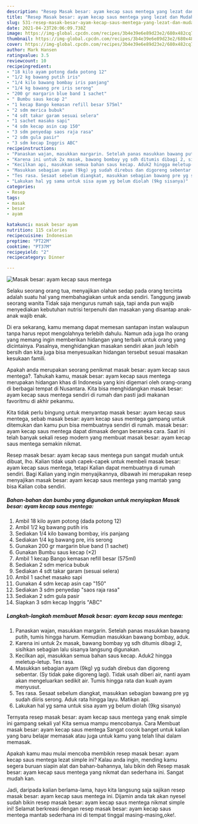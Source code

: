 ```yaml
---
description: "Resep Masak besar: ayam kecap saus mentega yang lezat dan Mudah Dibuat"
title: "Resep Masak besar: ayam kecap saus mentega yang lezat dan Mudah Dibuat"
slug: 531-resep-masak-besar-ayam-kecap-saus-mentega-yang-lezat-dan-mudah-dibuat
date: 2021-04-23T20:06:09.738Z
image: https://img-global.cpcdn.com/recipes/3b4e39e6e89d23e2/680x482cq70/masak-besar-ayam-kecap-saus-mentega-foto-resep-utama.jpg
thumbnail: https://img-global.cpcdn.com/recipes/3b4e39e6e89d23e2/680x482cq70/masak-besar-ayam-kecap-saus-mentega-foto-resep-utama.jpg
cover: https://img-global.cpcdn.com/recipes/3b4e39e6e89d23e2/680x482cq70/masak-besar-ayam-kecap-saus-mentega-foto-resep-utama.jpg
author: Mark Hansen
ratingvalue: 3.5
reviewcount: 10
recipeingredient:
- "18 kilo ayam potong dada potong 12"
- "1/2 kg bawang putih iris"
- "1/4 kilo bawang bombay iris panjang"
- "1/4 kg bawang pre iris serong"
- "200 gr margarin blue band 1 sachet"
- " Bumbu saus kecap 2"
- "1 kecap Bango kemasan refill besar 575ml"
- "2 sdm merica bubuk"
- "4 sdt takar garam sesuai selera"
- "1 sachet masako sapi"
- "4 sdm kecap asin cap 150"
- "3 sdm penyedap saos raja rasa"
- "2 sdm gula pasir"
- "3 sdm kecap Inggris ABC"
recipeinstructions:
- "Panaskan wajan, masukkan margarin. Setelah panas masukkan bawang putih, tumis hingga harum. Kemudian masukkan bawang bombay, aduk."
- "Karena ini untuk 2x masak, bawang bombay yg sdh ditumis dibagi 2, sisihkan sebagian lalu sisanya langsung digunakan."
- "Kecilkan api, masukkan semua bahan saus kecap. Aduk2 hingga meletup-letup. Tes rasa."
- "Masukkan sebagian ayam (9kg) yg sudah direbus dan digoreng sebentar. (Sy tidak pake digoreng lagi). Tidak usah diberi air, nanti ayam akan mengeluarkan sedikit air. Tumis hingga rata dan kuah ayam menyusut."
- "Tes rasa. Sesaat sebelum diangkat, masukkan sebagian bawang pre yg sudah diiris serong. Aduk rata hingga layu. Matikan api."
- "Lakukan hal yg sama untuk sisa ayam yg belum diolah (9kg sisanya)"
categories:
- Resep
tags:
- masak
- besar
- ayam

katakunci: masak besar ayam 
nutrition: 115 calories
recipecuisine: Indonesian
preptime: "PT22M"
cooktime: "PT37M"
recipeyield: "2"
recipecategory: Dinner

---
```



![Masak besar: ayam kecap saus mentega](https://img-global.cpcdn.com/recipes/3b4e39e6e89d23e2/680x482cq70/masak-besar-ayam-kecap-saus-mentega-foto-resep-utama.jpg)

Selaku seorang orang tua, menyajikan olahan sedap pada orang tercinta adalah suatu hal yang membahagiakan untuk anda sendiri. Tanggung jawab seorang  wanita Tidak saja mengurus rumah saja, tapi anda pun wajib menyediakan kebutuhan nutrisi terpenuhi dan masakan yang disantap anak-anak wajib enak.

Di era  sekarang, kamu memang dapat memesan santapan instan walaupun tanpa harus repot mengolahnya terlebih dahulu. Namun ada juga lho orang yang memang ingin memberikan hidangan yang terbaik untuk orang yang dicintainya. Pasalnya, menghidangkan masakan sendiri akan jauh lebih bersih dan kita juga bisa menyesuaikan hidangan tersebut sesuai masakan kesukaan famili. 



Apakah anda merupakan seorang penikmat masak besar: ayam kecap saus mentega?. Tahukah kamu, masak besar: ayam kecap saus mentega merupakan hidangan khas di Indonesia yang kini digemari oleh orang-orang di berbagai tempat di Nusantara. Kita bisa menghidangkan masak besar: ayam kecap saus mentega sendiri di rumah dan pasti jadi makanan favoritmu di akhir pekanmu.

Kita tidak perlu bingung untuk menyantap masak besar: ayam kecap saus mentega, sebab masak besar: ayam kecap saus mentega gampang untuk ditemukan dan kamu pun bisa membuatnya sendiri di rumah. masak besar: ayam kecap saus mentega dapat dimasak dengan beraneka cara. Saat ini telah banyak sekali resep modern yang membuat masak besar: ayam kecap saus mentega semakin nikmat.

Resep masak besar: ayam kecap saus mentega pun sangat mudah untuk dibuat, lho. Kalian tidak usah capek-capek untuk membeli masak besar: ayam kecap saus mentega, tetapi Kalian dapat membuatnya di rumah sendiri. Bagi Kalian yang ingin menyajikannya, dibawah ini merupakan resep menyajikan masak besar: ayam kecap saus mentega yang mantab yang bisa Kalian coba sendiri.

<!--inarticleads1-->

##### Bahan-bahan dan bumbu yang digunakan untuk menyiapkan Masak besar: ayam kecap saus mentega:

1. Ambil 18 kilo ayam potong (dada potong 12)
1. Ambil 1/2 kg bawang putih iris
1. Sediakan 1/4 kilo bawang bombay, iris panjang
1. Sediakan 1/4 kg bawang pre, iris serong
1. Gunakan 200 gr margarin blue band (1 sachet)
1. Gunakan  Bumbu saus kecap (×2)
1. Ambil 1 kecap Bango kemasan refill besar (575ml)
1. Sediakan 2 sdm merica bubuk
1. Sediakan 4 sdt takar garam (sesuai selera)
1. Ambil 1 sachet masako sapi
1. Gunakan 4 sdm kecap asin cap &#34;150&#34;
1. Sediakan 3 sdm penyedap &#34;saos raja rasa&#34;
1. Sediakan 2 sdm gula pasir
1. Siapkan 3 sdm kecap Inggris &#34;ABC&#34;




<!--inarticleads2-->

##### Langkah-langkah membuat Masak besar: ayam kecap saus mentega:

1. Panaskan wajan, masukkan margarin. Setelah panas masukkan bawang putih, tumis hingga harum. Kemudian masukkan bawang bombay, aduk.
1. Karena ini untuk 2x masak, bawang bombay yg sdh ditumis dibagi 2, sisihkan sebagian lalu sisanya langsung digunakan.
1. Kecilkan api, masukkan semua bahan saus kecap. Aduk2 hingga meletup-letup. Tes rasa.
1. Masukkan sebagian ayam (9kg) yg sudah direbus dan digoreng sebentar. (Sy tidak pake digoreng lagi). Tidak usah diberi air, nanti ayam akan mengeluarkan sedikit air. Tumis hingga rata dan kuah ayam menyusut.
1. Tes rasa. Sesaat sebelum diangkat, masukkan sebagian bawang pre yg sudah diiris serong. Aduk rata hingga layu. Matikan api.
1. Lakukan hal yg sama untuk sisa ayam yg belum diolah (9kg sisanya)




Ternyata resep masak besar: ayam kecap saus mentega yang enak simple ini gampang sekali ya! Kita semua mampu mencobanya. Cara Membuat masak besar: ayam kecap saus mentega Sangat cocok banget untuk kalian yang baru belajar memasak atau juga untuk kamu yang telah lihai dalam memasak.

Apakah kamu mau mulai mencoba membikin resep masak besar: ayam kecap saus mentega lezat simple ini? Kalau anda ingin, mending kamu segera buruan siapin alat dan bahan-bahannya, lalu bikin deh Resep masak besar: ayam kecap saus mentega yang nikmat dan sederhana ini. Sangat mudah kan. 

Jadi, daripada kalian berlama-lama, hayo kita langsung saja sajikan resep masak besar: ayam kecap saus mentega ini. Dijamin anda tak akan nyesel sudah bikin resep masak besar: ayam kecap saus mentega nikmat simple ini! Selamat berkreasi dengan resep masak besar: ayam kecap saus mentega mantab sederhana ini di tempat tinggal masing-masing,oke!.

